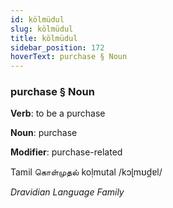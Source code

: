 ```yaml
---
id: kölmüdul
slug: kölmüdul
title: kölmüdul
sidebar_position: 172
hoverText: purchase § Noun
---
```


### purchase § Noun

**Verb**: to be a purchase

**Noun**: purchase

**Modifier**: purchase-related

Tamil கொள்முதல் koḷmutal /kɔɭmʊd̪ɐl/

*Dravidian Language Family*